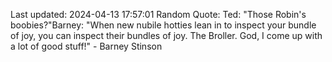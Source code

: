 Last updated: 2024-04-13 17:57:01
Random Quote: Ted: "Those Robin's boobies?"Barney: "When new nubile hotties lean in to inspect your bundle of joy, you can inspect their bundles of joy. The Broller. God, I come up with a lot of good stuff!" - Barney Stinson